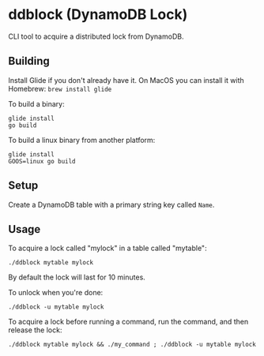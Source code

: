 ddblock (DynamoDB Lock)
=======================

CLI tool to acquire a distributed lock from DynamoDB.

## Building

Install Glide if you don't already have it. On MacOS you can install it with Homebrew: `brew install glide`

To build a binary:
```
glide install
go build
```

To build a linux binary from another platform:
```
glide install
GOOS=linux go build
```

## Setup

Create a DynamoDB table with a primary string key called `Name`.

## Usage

To acquire a lock called "mylock" in a table called "mytable":

`./ddblock mytable mylock`

By default the lock will last for 10 minutes. 

To unlock when you're done:

`./ddblock -u mytable mylock`

To acquire a lock before running a command, run the command, and then release the lock:

`./ddblock mytable mylock && ./my_command ; ./ddblock -u mytable mylock`
